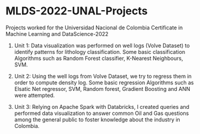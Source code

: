 # MLDS-2022-UNAL-Projects
Projects worked for the Universidad Nacional de Colombia Certificate in Machine Learning and DataScience-2022

1) Unit 1: Data visualization was performed on well logs (Volve Dataset) to identify patterns for lithology classification.
Some basic classification Algorithms such as Random Forest classifier, K-Nearest Neighbours, SVM.

2) Unit 2: Using the well logs from Volve Dataset, we try to regress them in order to compute density log.
Some basic regression Algorithms such as Elsatic Net regressor, SVM, Random forest, Gradient Boosting and ANN were attempted.

3) Unit 3: Relying on Apache Spark with Databricks, I created queries and performed data visualization to answer common Oil and Gas questions among the general public to foster knowledge about the industry in Colombia.
